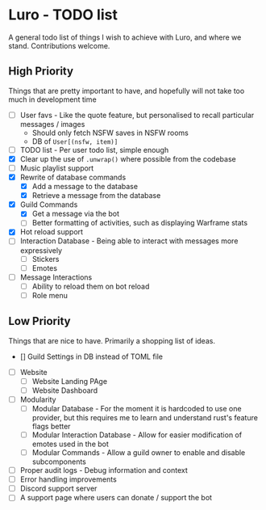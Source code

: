 # Luro - TODO list

A general todo list of things I wish to achieve with Luro, and where we stand. Contributions welcome.

## High Priority

Things that are pretty important to have, and hopefully will not take too much in development time

- [ ] User favs - Like the quote feature, but personalised to recall particular messages / images
    - Should only fetch NSFW saves in NSFW rooms
    - DB of `User[(nsfw, item)]`
- [ ] TODO list - Per user todo list, simple enough
- [x] Clear up the use of `.unwrap()` where possible from the codebase
- [ ] Music playlist support
- [x] Rewrite of database commands
    - [x] Add a message to the database
    - [x] Retrieve a message from the database
- [x] Guild Commands
    - [x] Get a message via the bot
    - [ ] Better formatting of activities, such as displaying Warframe stats
- [x] Hot reload support
- [ ] Interaction Database - Being able to interact with messages more expressively
    - [ ] Stickers
    - [ ] Emotes
- [ ] Message Interactions
    - [ ] Ability to reload them on bot reload
    - [ ] Role menu

## Low Priority

Things that are nice to have. Primarily a shopping list of ideas.

- [] Guild Settings in DB instead of TOML file
- [ ] Website
    - [ ] Website Landing PAge
    - [ ] Website Dashboard
- [ ] Modularity
    - [ ] Modular Database - For the moment it is hardcoded to use one provider, but this requires me to learn and understand rust's feature flags better
    - [ ] Modular Interaction Database - Allow for easier modification of emotes used in the bot
    - [ ] Modular Commands - Allow a guild owner to enable and disable subcomponents 
- [ ] Proper audit logs - Debug information and context
- [ ] Error handling improvements
- [ ] Discord support server
- [ ] A support page where users can donate / support the bot